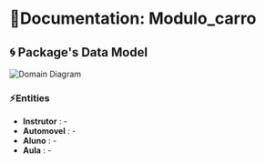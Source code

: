 # 📕Documentation: Modulo_carro



## 🌀 Package's Data Model

![Domain Diagram](classdiagram.png)

### ⚡Entities

* **Instrutor** : -
* **Automovel** : -
* **Aluno** : -
* **Aula** : -
